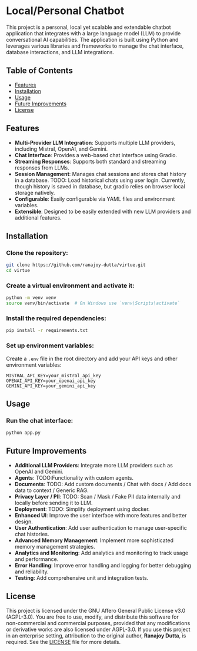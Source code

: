 # Local/Personal Chatbot

This project is a personal, local yet scalable and extendable chatbot application that integrates with a large language model (LLM) to provide conversational AI capabilities. The application is built using Python and leverages various libraries and frameworks to manage the chat interface, database interactions, and LLM integrations.

## Table of Contents

- [Features](#features)
- [Installation](#installation)
- [Usage](#usage)
- [Future Improvements](#future-improvements)
- [License](#license)

## Features

- **Multi-Provider LLM Integration**: Supports multiple LLM providers, including Mistral, OpenAI, and Gemini.
- **Chat Interface**: Provides a web-based chat interface using Gradio.
- **Streaming Responses**: Supports both standard and streaming responses from LLMs.
- **Session Management**: Manages chat sessions and stores chat history in a database. TODO: Load historical chats using user login. Currently, though history is saved in database, but gradio relies on browser local storage natively.
- **Configurable**: Easily configurable via YAML files and environment variables.
- **Extensible**: Designed to be easily extended with new LLM providers and additional features.


## Installation

### Clone the repository:

```bash
git clone https://github.com/ranajoy-dutta/virtue.git
cd virtue
```

### Create a virtual environment and activate it:

```bash
python -m venv venv
source venv/bin/activate  # On Windows use `venv\Scripts\activate`
```

### Install the required dependencies:

```bash
pip install -r requirements.txt
```

### Set up environment variables:

Create a `.env` file in the root directory and add your API keys and other environment variables:

```env
MISTRAL_API_KEY=your_mistral_api_key
OPENAI_API_KEY=your_openai_api_key
GEMINI_API_KEY=your_gemini_api_key
```

## Usage

### Run the chat interface:

```bash
python app.py
```


## Future Improvements

- **Additional LLM Providers**: Integrate more LLM providers such as OpenAI and Gemini.
- **Agents**: TODO:Functionality with custom agents.
- **Documents**: TODO: Add custom documents / Chat with docs / Add docs data to context / Generic RAG.
- **Privacy Layer / PII**: TODO: Scan / Mask / Fake PII data internally and locally before sending it to LLM.
- **Deployment**: TODO: Simplify deployment using docker. 
- **Enhanced UI**: Improve the user interface with more features and better design.
- **User Authentication**: Add user authentication to manage user-specific chat histories.
- **Advanced Memory Management**: Implement more sophisticated memory management strategies.
- **Analytics and Monitoring**: Add analytics and monitoring to track usage and performance.
- **Error Handling**: Improve error handling and logging for better debugging and reliability.
- **Testing**: Add comprehensive unit and integration tests.

## License

This project is licensed under the GNU Affero General Public License v3.0 (AGPL-3.0). You are free to use, modify, and distribute this software for non-commercial and commercial purposes, provided that any modifications or derivative works are also licensed under AGPL-3.0. If you use this project in an enterprise setting, attribution to the original author, **Ranajoy Dutta**, is required. See the [LICENSE](./LICENSE) file for more details.

